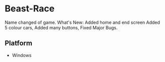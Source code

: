 # Beast-Race

Name changed of game.
What's New: Added home and end screen Added 5 colour cars, Added many buttons, Fixed Major Bugs.

## Platform
- Windows
